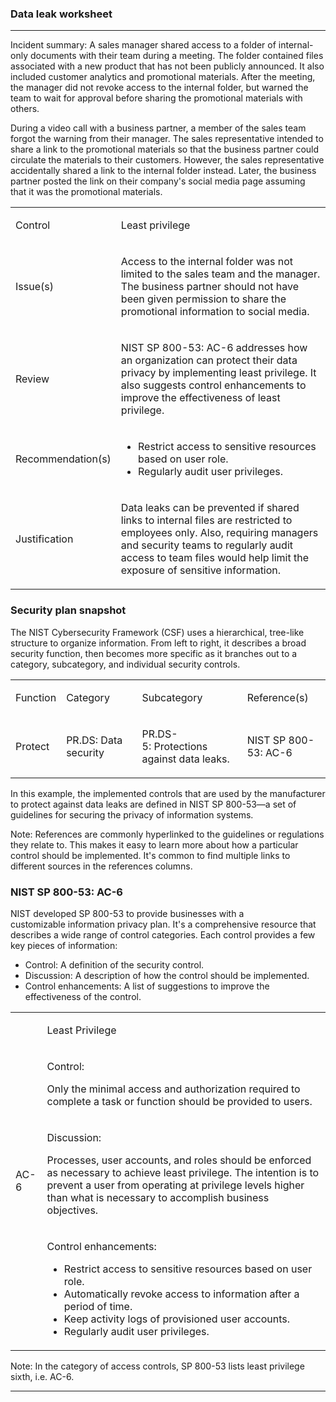 <body class="c50 doc-content">
    <h3 class="c39 c16 c41" id="h.u3iqqzpk1ycv"><span class="c24">Data</span><span class="c24 c46">&nbsp;leak
        </span><span class="c24">worksheet</span></h3>
    <hr>
    <p class="c9 c16"><span class="c6"></span></p>
    <p class="c9 c16"><span class="c6"></span></p>
    <p class="c36 c16"><span class="c37">Incident summary:</span><span>&nbsp;</span><span>A sales manager shared access
            to a folder of internal-only documents with their team during a meeting.</span><span class="c6">&nbsp;The
            folder contained files associated with a new product that has not been publicly announced. It also included
            customer analytics and promotional materials. After the meeting, the manager did not revoke access to the
            internal folder, but warned the team to wait for approval before sharing the promotional materials with
            others.</span></p>
    <p class="c0"><span class="c6"></span></p>
    <p class="c36 c16"><span>D</span><span>uring a video call with a business partner</span><span>,
            a</span><span>&nbsp;member of the sales team forgot the warning from their manager. The sales representative
            intended to share a link to the promotional materials so that the business partner could circulate the
            materials to their customers. However, the sales representative accidentally shared a link to the internal
            folder instead. </span><span>Later, the business partner posted the link on their company's social media
            page </span><span>assuming that</span><span>&nbsp;it was the promotional materials.</span></p>
    <p class="c0"><span class="c6"></span></p>
    <table class="c38">
        <tbody>
            <tr class="c17">
                <td class="c18 c44" colspan="1" rowspan="1">
                    <p class="c39"><span class="c5">Control</span></p>
                </td>
                <td class="c8 c44" colspan="3" rowspan="1">
                    <p class="c39"><span class="c21 c40">Least privilege</span></p>
                </td>
            </tr>
            <tr class="c15">
                <td class="c18" colspan="1" rowspan="1">
                    <p class="c39"><span class="c5">Issue(s)</span></p>
                </td>
                <td class="c8" colspan="3" rowspan="1">
                    <p class="c35"><span class="c25">Access to the internal folder was not limited to the sales team and
                            the manager. The business partner should not have been given permission to share the
                            promotional information to social media.</span></p>
                </td>
            </tr>
            <tr class="c4">
                <td class="c18" colspan="1" rowspan="1">
                    <p class="c39"><span class="c37">Review</span></p>
                </td>
                <td class="c8" colspan="3" rowspan="1">
                    <p class="c35"><span class="c14 c12">NIST SP 800-53: AC-6 addresses how an organization can protect
                            their data privacy by implementing least privilege. It also suggests control enhancements to
                            improve the effectiveness of least privilege. </span></p>
                </td>
            </tr>
            <tr class="c30">
                <td class="c18" colspan="1" rowspan="1">
                    <p class="c39"><span class="c5">Recommendation(s)</span></p>
                </td>
                <td class="c8" colspan="3" rowspan="1">
                    <ul class="c26 lst-kix_6hbj96j027hm-0 start">
                        <li class="c1 c43 li-bullet-0"><span class="c14 c12">Restrict access to sensitive resources
                                based on user role. </span></li>
                        <li class="c1 li-bullet-0"><span class="c25">Regularly audit user privileges.</span></li>
                    </ul>
                </td>
            </tr>
            <tr class="c47">
                <td class="c18" colspan="1" rowspan="1">
                    <p class="c39"><span class="c37">Justification</span></p>
                </td>
                <td class="c8" colspan="3" rowspan="1">
                    <p class="c35"><span class="c25">Data leaks can be prevented if shared links to internal files are
                            restricted to employees only. Also, requiring </span><span class="c25">managers and security
                            teams to regularly audit access to team files </span><span class="c25">would help limit the
                            exposure of sensitive information.</span></p>
                </td>
            </tr>
        </tbody>
    </table>
    <h3 class="c16 c27" id="h.ka0u51o5b7wk"><span class="c32">Security plan snapshot</span></h3>
    <p class="c36 c16"><span class="c12">The </span><span>NIST </span><span class="c12">Cybersecurity F</span><span
            class="c6">ramework (CSF) uses a hierarchical, tree-like structure to organize information. From left to
            right, it describes a broad security function, then becomes more specific as it branches out to a category,
            subcategory, and individual security controls.</span></p>
    <p class="c0"><span class="c6"></span></p>
    <table class="c2">
        <tbody>
            <tr class="c42">
                <td class="c49" colspan="1" rowspan="1">
                    <p class="c28"><span class="c21 c33">Function</span></p>
                </td>
                <td class="c19" colspan="1" rowspan="1">
                    <p class="c28"><span class="c33 c21">Category</span></p>
                </td>
                <td class="c29" colspan="1" rowspan="1">
                    <p class="c28"><span class="c33 c21">Subcategory</span></p>
                </td>
                <td class="c11" colspan="1" rowspan="1">
                    <p class="c28"><span class="c33 c21">Reference(s)</span></p>
                </td>
            </tr>
            <tr class="c45">
                <td class="c49 c51" colspan="1" rowspan="1">
                    <p class="c28"><span class="c33 c21">Protect</span></p>
                </td>
                <td class="c19" colspan="1" rowspan="1">
                    <p class="c28"><span class="c12">PR.DS:</span><span class="c12">&nbsp;</span><span
                            class="c12 c14">Data security</span></p>
                </td>
                <td class="c29" colspan="1" rowspan="1">
                    <p class="c48"><span class="c12">PR.DS-5:</span><span class="c12">&nbsp;</span><span
                            class="c14 c12">Protections against data leaks.</span></p>
                </td>
                <td class="c11" colspan="1" rowspan="1">
                    <p class="c28"><span class="c12">NIST SP 800-53:</span><span class="c12">&nbsp;</span><span
                            class="c12">AC-6</span></p>
                </td>
            </tr>
        </tbody>
    </table>
    <p class="c0"><span class="c6"></span></p>
    <p class="c36 c16"><span class="c6">In this example, the implemented controls that are used by the manufacturer to
            protect against data leaks are defined in NIST SP 800-53—a set of guidelines for securing the privacy of
            information systems.</span></p>
    <p class="c0"><span class="c6"></span></p>
    <p class="c36 c16"><span class="c37">Note:</span><span>&nbsp;References are commonly hyperlinked to the guidelines
            or regulations they relate to. This makes it easy to learn more about how a particular control should be
            implemented. It's common to find multiple links to different sources in the references columns.</span></p>
    <hr style="page-break-before:always;display:none;">
    <p class="c0"><span class="c6"></span></p><a id="id.2fzhg8bkhmss"></a>
    <h3 class="c27 c16" id="h.hvbcmqwzo9do"><span class="c10">NIST SP 800-53: AC-6</span></h3>
    <p class="c36 c16"><span>NIST developed SP 800-53</span><span>&nbsp;to provide businesses with </span><span
            class="c12">a </span><span>customizable</span><span class="c12">&nbsp;</span><span class="c6">information
            privacy plan. It's a comprehensive resource that describes a wide range of control categories. Each control
            provides a few key pieces of information:</span></p>
    <ul class="c26 lst-kix_u2raiarzwx9x-0 start">
        <li class="c22 li-bullet-0"><span class="c37">Control:</span><span class="c6">&nbsp;A definition of the security
                control.</span></li>
        <li class="c22 li-bullet-0"><span class="c37">Discussion:</span><span class="c6">&nbsp;A description of how the
                control should be implemented.</span></li>
        <li class="c22 li-bullet-0"><span class="c37">Control enhancements:</span><span class="c6">&nbsp;A list of
                suggestions to improve the effectiveness of the control.</span></li>
    </ul>
    <p class="c0"><span class="c6"></span></p>
    <table class="c2">
        <tbody>
            <tr class="c17">
                <td class="c23" colspan="1" rowspan="4">
                    <p class="c28"><span class="c5">AC-6</span></p>
                </td>
                <td class="c13" colspan="1" rowspan="1">
                    <p class="c3"><span class="c21">Least Privilege</span></p>
                </td>
            </tr>
            <tr class="c17">
                <td class="c13" colspan="1" rowspan="1">
                    <p class="c3"><span class="c12">Control:</span></p>
                    <p class="c3"><span class="c12">Only </span><span>the minimal access and authorization required to
                            complete a task or function should be provided to users.</span></p>
                </td>
            </tr>
            <tr class="c17">
                <td class="c13" colspan="1" rowspan="1">
                    <p class="c3"><span class="c6">Discussion:</span></p>
                    <p class="c3"><span>Processes, user accounts, and roles should be enforced as necessary to achieve
                            least privilege. </span><span>The intention is to prevent a user from operating at privilege
                            levels higher than what is necessary to accomplish business objectives.</span></p>
                </td>
            </tr>
            <tr class="c17">
                <td class="c13" colspan="1" rowspan="1">
                    <p class="c3"><span class="c6">Control enhancements:</span></p>
                    <ul class="c26 lst-kix_1uw4g06zww1z-0 start">
                        <li class="c22 li-bullet-0"><span class="c6">Restrict access to sensitive resources based on
                                user role.</span></li>
                        <li class="c22 li-bullet-0"><span class="c6">Automatically revoke access to information after a
                                period of time.</span></li>
                        <li class="c22 li-bullet-0"><span class="c6">Keep activity logs of provisioned user
                                accounts.</span></li>
                        <li class="c22 li-bullet-0"><span>Regularly audit user privileges.</span></li>
                    </ul>
                </td>
            </tr>
        </tbody>
    </table>
    <p class="c0"><span class="c6"></span></p>
    <p class="c16 c36"><span class="c37">Note:</span><span class="c6">&nbsp;In the category of access controls, SP
            800-53 lists least privilege sixth, i.e. AC-6.</span></p>
    <div>
        <hr>
        <p class="c16 c34"><span class="c6"></span></p>
        <p class="c34 c16"><span class="c6"></span></p>
    </div>
</body>
